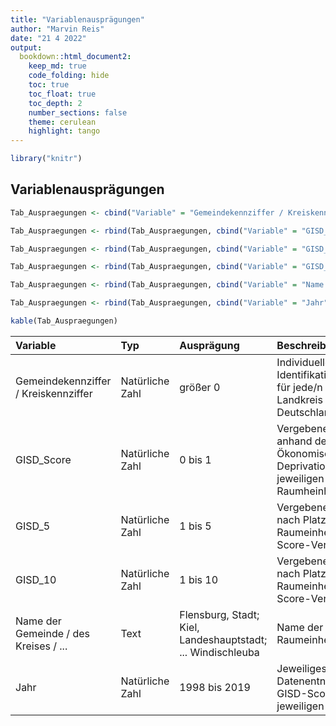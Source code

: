 ```yaml
---
title: "Variablenausprägungen"
author: "Marvin Reis"
date: "21 4 2022"
output:
  bookdown::html_document2:
    keep_md: true
    code_folding: hide
    toc: true
    toc_float: true
    toc_depth: 2
    number_sections: false
    theme: cerulean
    highlight: tango
---
```



```r
library("knitr")
```

## Variablenausprägungen


```r
Tab_Auspraegungen <- cbind("Variable" = "Gemeindekennziffer / Kreiskennziffer", "Typ" = "Natürliche Zahl", "Ausprägung" = "größer 0", "Beschreibung" = "Individuelle Identifikationsnummer für jede/n Gemeinde / Landkreis / ... in Deutschland")

Tab_Auspraegungen <- rbind(Tab_Auspraegungen, cbind("Variable" = "GISD_Score", "Typ" = "Natürliche Zahl", "Ausprägung" = "0 bis 1", "Beschreibung" = "Vergebener Score anhand der Sozio-Ökonomischen Deprivation der jeweiligen Raumheinheit"))

Tab_Auspraegungen <- rbind(Tab_Auspraegungen, cbind("Variable" = "GISD_5", "Typ" = "Natürliche Zahl", "Ausprägung" = "1 bis 5", "Beschreibung" = "Vergebenes Quintil nach Platzierung der Raumeinheit auf Score-Verteilung"))

Tab_Auspraegungen <- rbind(Tab_Auspraegungen, cbind("Variable" = "GISD_10", "Typ" = "Natürliche Zahl", "Ausprägungen" = "1 bis 10", "Beschreibung" = "Vergebenes Dezil nach Platzierung der Raumeinheit auf Score-Verteilung"))

Tab_Auspraegungen <- rbind(Tab_Auspraegungen, cbind("Variable" = "Name der Gemeinde / des Kreises / ...", "Typ" = "Text", "Ausprägungen" = "Flensburg, Stadt; Kiel, Landeshauptstadt; ... Windischleuba", "Ausprägungen" = "Name der jeweiligen Raumeinheit"))

Tab_Auspraegungen <- rbind(Tab_Auspraegungen, cbind("Variable" = "Jahr", "Typ" = "Natürliche Zahl", "Ausprägung" = "1998 bis 2019", "Beschreibung" = "Jeweiliges Jahr der Datenentnahme / GISD-Score im jeweiligen Jahr"))

kable(Tab_Auspraegungen)
```



|Variable                              |Typ             |Ausprägung                                                  |Beschreibung                                                                            |
|:-------------------------------------|:---------------|:-----------------------------------------------------------|:---------------------------------------------------------------------------------------|
|Gemeindekennziffer / Kreiskennziffer  |Natürliche Zahl |größer 0                                                    |Individuelle Identifikationsnummer für jede/n Gemeinde / Landkreis / ... in Deutschland |
|GISD_Score                            |Natürliche Zahl |0 bis 1                                                     |Vergebener Score anhand der Sozio-Ökonomischen Deprivation der jeweiligen Raumheinheit  |
|GISD_5                                |Natürliche Zahl |1 bis 5                                                     |Vergebenes Quintil nach Platzierung der Raumeinheit auf Score-Verteilung                |
|GISD_10                               |Natürliche Zahl |1 bis 10                                                    |Vergebenes Dezil nach Platzierung der Raumeinheit auf Score-Verteilung                  |
|Name der Gemeinde / des Kreises / ... |Text            |Flensburg, Stadt; Kiel, Landeshauptstadt; ... Windischleuba |Name der jeweiligen Raumeinheit                                                         |
|Jahr                                  |Natürliche Zahl |1998 bis 2019                                               |Jeweiliges Jahr der Datenentnahme / GISD-Score im jeweiligen Jahr                       |
